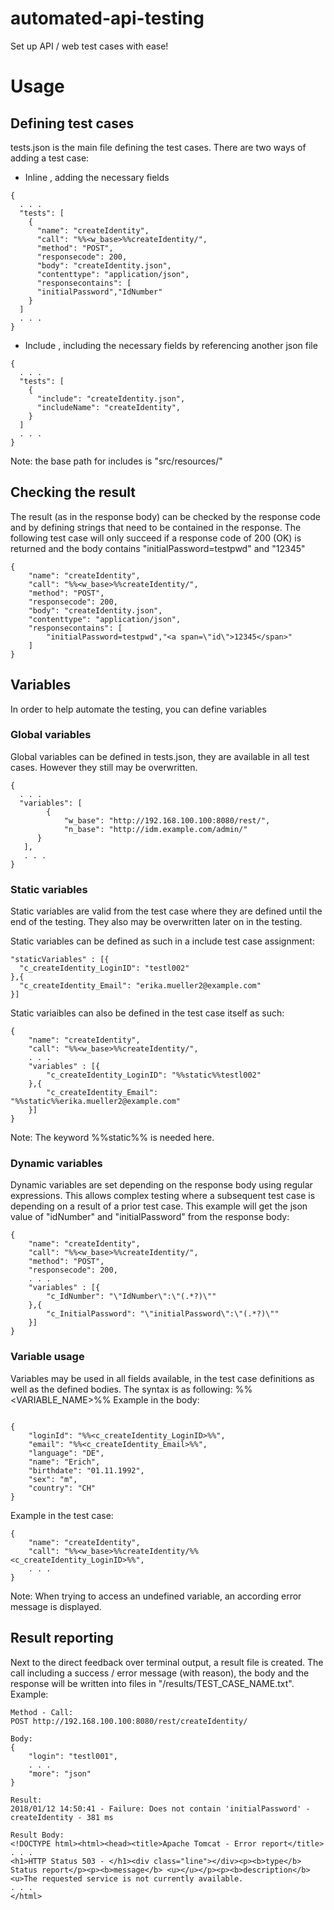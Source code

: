 # automated-api-testing
Set up API / web test cases with ease!

# Usage
## Defining test cases
tests.json is the main file defining the test cases. 
There are two ways of adding a test case:
- Inline , adding the necessary fields
```
{
  . . . 
  "tests": [
    {
      "name": "createIdentity",
      "call": "%%<w_base>%%createIdentity/",
      "method": "POST",
      "responsecode": 200,
      "body": "createIdentity.json",
      "contenttype": "application/json",
      "responsecontains": [
      "initialPassword","IdNumber"
    }
  ]
  . . . 
}
```
- Include , including the necessary fields by referencing another json file
```
{
  . . . 
  "tests": [
    {
      "include": "createIdentity.json",
      "includeName": "createIdentity",
    }
  ]
  . . . 
}
```
Note: the base path for includes is "src/resources/"

## Checking the result
The result (as in the response body) can be checked by the response code and by defining strings that need to be contained in the response. 
The following test case will only succeed if a response code of 200 (OK) is returned and the body contains "initialPassword=testpwd"  and "<a span="id">12345</span>"
```
{
	"name": "createIdentity",
	"call": "%%<w_base>%%createIdentity/",
	"method": "POST",
	"responsecode": 200,
	"body": "createIdentity.json",
	"contenttype": "application/json",
	"responsecontains": [
		"initialPassword=testpwd","<a span=\"id\">12345</span>"
	]
}
```

## Variables
In order to help automate the testing, you can define variables

### Global variables
Global variables can be defined in tests.json, they are available in all test cases.
However they still may be overwritten.
```
{
  . . .
  "variables": [
  		{
  			"w_base": "http://192.168.100.100:8080/rest/",
  		 	"n_base": "http://idm.example.com/admin/"
      }
   ],
   . . . 
}
```
### Static variables
Static variables are valid from the test case where they are defined until the end of the testing.
They also may be overwritten later on in the testing.

Static variables can be defined as such in a include test case assignment:
```
"staticVariables" : [{
  "c_createIdentity_LoginID": "testl002"
},{
  "c_createIdentity_Email": "erika.mueller2@example.com"
}]
```
Static variaibles can also be defined in the test case itself as such:
```
{
	"name": "createIdentity",
	"call": "%%<w_base>%%createIdentity/",
	. . . 
	"variables" : [{
		"c_createIdentity_LoginID": "%%static%%testl002"
	},{
		"c_createIdentity_Email": "%%static%%erika.mueller2@example.com"
	}]
}
```
Note: The keyword %%static%% is needed here.

### Dynamic variables
Dynamic variables are set depending on the response body using regular expressions. 
This allows complex testing where a subsequent test case is depending on a result of a prior test case.
This example will get the json value of "idNumber" and "initialPassword" from the response body:
```
{
	"name": "createIdentity",
	"call": "%%<w_base>%%createIdentity/",
	"method": "POST",
	"responsecode": 200,
  	. . .
 	"variables" : [{
		"c_IdNumber": "\"IdNumber\":\"(.*?)\"" 
	},{
		"c_InitialPassword": "\"initialPassword\":\"(.*?)\"" 
	}]
}
```
### Variable usage
Variables may be used in all fields available, in the test case definitions as well as the defined bodies.
The syntax is as following: %%<VARIABLE_NAME>%%
Example in the body:
```

{
 	"loginId": "%%<c_createIdentity_LoginID>%%",
	"email": "%%<c_createIdentity_Email>%%",
	"language": "DE",
	"name": "Erich",
	"birthdate": "01.11.1992",
	"sex": "m",
	"country": "CH"
}
```
Example in the test case:
```
{
	"name": "createIdentity",
	"call": "%%<w_base>%%createIdentity/%%<c_createIdentity_LoginID>%%",
	. . .
}
```
Note: When trying to access an undefined variable, an according error message is displayed.

## Result reporting
Next to the direct feedback over terminal output, a result file is created.
The call including a success / error message (with reason), the body and the response will be written into files in "/results/TEST_CASE_NAME.txt".
Example:
```
Method - Call:
POST http://192.168.100.100:8080/rest/createIdentity/

Body:
{
	"login": "testl001",
	. . .
	"more": "json"
}

Result:
2018/01/12 14:50:41 - Failure: Does not contain 'initialPassword' - createIdentity - 381 ms

Result Body:
<!DOCTYPE html><html><head><title>Apache Tomcat - Error report</title>
. . .
<h1>HTTP Status 503 - </h1><div class="line"></div><p><b>type</b> Status report</p><p><b>message</b> <u></u></p><p><b>description</b> <u>The requested service is not currently available.
. . .
</html>

```


